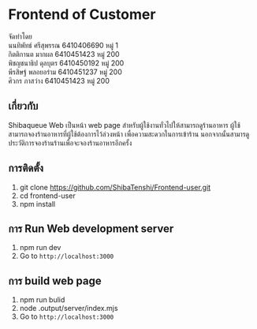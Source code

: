 # Frontend of Customer
จัดทำโดย  
นนทิพัทธ์ ศรีสุพรรณ 6410406690 หมู่ 1  
กิตติกานต มากผล 6410451423 หมู่ 200  
พิชญชนาธิป ดุลบุตร 6410450192 หมู่ 200  
พีรสิษฐ์ พลอยอร่าม 6410451237 หมู่ 200  
ศิวกร ภาสว่าง 6410451423 หมู่ 200
## เกี่ยวกับ
Shibaqueue Web เป็นหน้า web page สำหรับผู้ใช้งานทั่วไปให้สามารถดูร้านอาหาร ผู้ใช้สามารถจองร้านอาหารที่ผู้ใช้ต้องการไว้ล่วงหน้า เพื่อความสะดวกในการเข้าร้าน นอกจากนั้นสามารดูประวัติการจองร้านร้านเพื่อจะจองร้านอาหารอีกครั้ง
## การติดตั้ง
1. git clone https://github.com/ShibaTenshi/Frontend-user.git
2. cd frontend-user
3. npm install

## การ Run Web development server
1. npm run dev
2. Go to  `http://localhost:3000`
## การ build web page
1. npm run bulid
2. node .output/server/index.mjs
3. Go to  `http://localhost:3000`

<!-- # Nuxt 3 Minimal Starter

Look at the [Nuxt 3 documentation](https://nuxt.com/docs/getting-started/introduction) to learn more.

## Setup

Make sure to install the dependencies:

```bash
# npm
npm install

# pnpm
pnpm install

# yarn
yarn install

# bun
bun install
```

## Development Server

Start the development server on `http://localhost:3000`:

```bash
# npm
npm run dev

# pnpm
pnpm run dev

# yarn
yarn dev

# bun
bun run dev
```

## Production

Build the application for production:

```bash
# npm
npm run build

# pnpm
pnpm run build

# yarn
yarn build

# bun
bun run build
```

Locally preview production build:

```bash
# npm
npm run preview

# pnpm
pnpm run preview

# yarn
yarn preview

# bun
bun run preview
```

Check out the [deployment documentation](https://nuxt.com/docs/getting-started/deployment) for more information. -->
